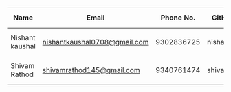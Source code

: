 | Name            | Email              | Phone No.    | GitHub ID      | LinkedIn            | Review on Session       |
|-----------------|--------------------|--------------|----------------|---------------------|-------------------------|
| Nishant kaushal        | nishantkaushal0708@gmail.com |9302836725  | nishant0708       | https://www.linkedin.com/in/nishant-kaushal-12b25a267/ | Informative and engaging! |
| Shivam Rathod       | shivamrathod145@gmail.com | 9340761474  | shivamr021       | linkedin.com/in/shivamrathod021/ | Informative and engaging! |